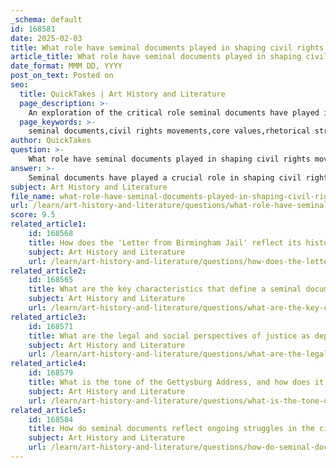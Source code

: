 ```yaml
---
_schema: default
id: 168581
date: 2025-02-03
title: What role have seminal documents played in shaping civil rights movements?
article_title: What role have seminal documents played in shaping civil rights movements?
date_format: MMM DD, YYYY
post_on_text: Posted on
seo:
  title: QuickTakes | Art History and Literature
  page_description: >-
    An exploration of the critical role seminal documents have played in shaping civil rights movements, emphasizing their articulation of core values, employment of rhetorical strategies, and enduring impact on contemporary societal discourse.
  page_keywords: >-
    seminal documents,civil rights movements,core values,rhetorical strategies,enduring relevance,Letter from Birmingham Jail,Gettysburg Address,Declaration of Independence,Constitution,justice,equality,American ideals
author: QuickTakes
question: >-
    What role have seminal documents played in shaping civil rights movements?
answer: >-
    Seminal documents have played a crucial role in shaping civil rights movements throughout American history by articulating core values, employing effective rhetorical strategies, and maintaining enduring relevance in societal discourse.\n\n1. **Articulation of Core Values**: Seminal documents encapsulate fundamental principles such as freedom, equality, and justice. For instance, Martin Luther King Jr.'s "Letter from Birmingham Jail" serves as a powerful articulation of the moral imperative for civil rights and nonviolent protest. This document not only highlights the injustices faced by African Americans but also frames the struggle for civil rights as a universal quest for justice, resonating with broader American ideals.\n\n2. **Rhetorical Strategies**: The effectiveness of these documents often lies in their use of rhetorical strategies. Authors utilize emotional appeals (pathos), logical reasoning (logos), and establish credibility (ethos) to persuade their audience. The diction and syntax in these texts are meticulously crafted to convey their messages with impact. For example, Lincoln's "Gettysburg Address" employs a solemn tone and poignant diction to redefine the Civil War as a struggle for equality, thereby galvanizing public support for the Union cause and the abolition of slavery.\n\n3. **Enduring Relevance**: Seminal documents maintain their significance over time, continuing to influence contemporary discussions and movements. Their themes and concepts resonate in ongoing debates about civil rights, justice, and equality. The principles articulated in documents like the Declaration of Independence and the Constitution continue to serve as touchstones for activists advocating for civil rights today, reinforcing the idea that the fight for equality is an ongoing struggle rooted in the nation's foundational ideals.\n\n4. **Historical Significance**: The historical significance of seminal documents cannot be overstated. They have not only influenced social and political movements but have also shaped the legal frameworks that govern society. For example, the "Letter from Birmingham Jail" has been cited in numerous legal cases and civil rights discussions, illustrating its lasting impact on American jurisprudence and civil rights advocacy.\n\nIn summary, seminal documents have been instrumental in shaping civil rights movements by articulating core values, employing effective rhetorical strategies, and maintaining their relevance in the ongoing quest for justice and equality in America. Their historical significance continues to inspire and guide contemporary movements, ensuring that the ideals of freedom and equality remain at the forefront of American society.
subject: Art History and Literature
file_name: what-role-have-seminal-documents-played-in-shaping-civil-rights-movements.md
url: /learn/art-history-and-literature/questions/what-role-have-seminal-documents-played-in-shaping-civil-rights-movements
score: 9.5
related_article1:
    id: 168568
    title: How does the 'Letter from Birmingham Jail' reflect its historical context and influence American history?
    subject: Art History and Literature
    url: /learn/art-history-and-literature/questions/how-does-the-letter-from-birmingham-jail-reflect-its-historical-context-and-influence-american-history
related_article2:
    id: 168565
    title: What are the key characteristics that define a seminal document?
    subject: Art History and Literature
    url: /learn/art-history-and-literature/questions/what-are-the-key-characteristics-that-define-a-seminal-document
related_article3:
    id: 168571
    title: What are the legal and social perspectives of justice as depicted in seminal texts?
    subject: Art History and Literature
    url: /learn/art-history-and-literature/questions/what-are-the-legal-and-social-perspectives-of-justice-as-depicted-in-seminal-texts
related_article4:
    id: 168579
    title: What is the tone of the Gettysburg Address, and how does it contribute to its message?
    subject: Art History and Literature
    url: /learn/art-history-and-literature/questions/what-is-the-tone-of-the-gettysburg-address-and-how-does-it-contribute-to-its-message
related_article5:
    id: 168584
    title: How do seminal documents reflect ongoing struggles in the civil rights movement and their modern implications?
    subject: Art History and Literature
    url: /learn/art-history-and-literature/questions/how-do-seminal-documents-reflect-ongoing-struggles-in-the-civil-rights-movement-and-their-modern-implications
---
```


&nbsp;